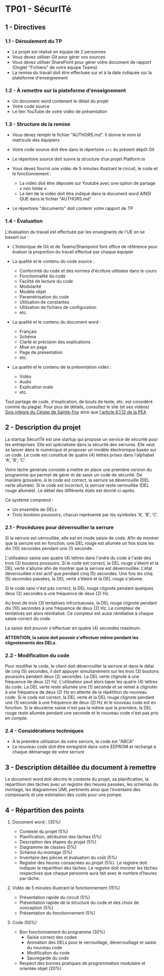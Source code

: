 # TP01 - SécurITé

## 1 - Directives

### 1.1 - Déroulement du TP

- Le projet est réalisé en équipe de 2 personnes
- Vous devez utiliser Git pour gérer vos sources
- Vous devez utiliser SharePoint pour gérer votre document de rapport (Onglet "Fichiers" de votre équipe Teams)
- La remise du travail doit être effectuée sur et à la date indiquée  sur la plateforme d'enseignement

### 1.2 - À remettre sur la plateforme d'enseignement

- Un document word contenant le détail du projet
- Votre code source
- Le lien YouTube de votre vidéo de présentation

### 1.3 - Structure de la remise

- Vous devez remplir le fichier "AUTHORS.md".
  Il donne le nom et matricule des équipiers
- Votre code source doit être dans le répertoire  ```src``` du présent dépôt Git
- Le répertoire source doit suivre la structure d’un projet Platform.io
- Vous devez fournir une vidéo de 5 minutes illustrant le circuit, le code et le fonctionnement :
  - La vidéo doit être déposée sur Youtube avec une option de partage « non listée »
  - Le lien de la vidéo doit être indiqué dans le document word AINSI QUE dans le fichier "AUTHORS.md"

- Le répertoire "documents" doit contenir votre rapport de TP

### 1.4 - Évaluation

L'évaluation du travail est effectuée par les enseignants de l'UE en se basant sur :

- L'historique de Git et de Teams/Sharepoint font office de référence pour évaluer la proportion du travail effectué par chaque équipier

- La qualité et le contenu du code source :

  - Conformité du code et des normes d'écriture utilisées dans le cours
  - Fonctionnalité du code
  - Facilité de lecture du code
  - Modularité
  - Modèle objet
  - Paramétrisation du code
  - Utilisation de constantes
  - Utilisation de fichiers de configuration
  - etc.

- La qualité et le contenu du document word :
  
  - Français
  - Schéma
  - Clarté et précision des explications
  - Mise en page
  - Page de présentation
  - etc.

- La qualité et le contenu de la présentation vidéo :

  - Vidéo
  - Audio
  - Explication orale
  - etc.

Tout partage de code, d'explication, de bouts de texte, etc. est considéré comme du plagiat. Pour plus de détails, consultez le site (et ses vidéos) [Sois intègre du Cégep de Sainte-Foy](http://csfoy.ca/soisintegre) ainsi que [l'article 6.1.12 de la PÉA](https://www.csfoy.ca/fileadmin/documents/notre_cegep/politiques_et_reglements/5.9_PolitiqueEvaluationApprentissages_2019.pdf)

## 2 - Description du projet

La startup SécurITé est une startup qui propose un service de sécurité pour les entreprises. Elle est spécialisée dans la sécurité des serrures. Elle veut se lancer dans le numérique et proposer un modèle électronique basée sur un code. Le code est constitué de quatre (4) lettres prises dans l'alphabet 'A', 'B', 'C'.

Votre tâche générale consiste à mettre en place une première version du programme qui permet de gérer et de saisir un code de sécurité. De manière grossière, si le code est correct, la serrure se déverrouille (DEL verte allumée). Si le code est incorrect, la serrure reste verrouillée (DEL rouge allumée). Le détail des différents états est donné ci-après.

Ce système comprend :

- Un ensemble de DELs
- Trois boutons poussoirs, chacun représenté par les symboles 'A', 'B', 'C'.

### 2.1 - Procédures pour déverrouiller la serrure

Si la serrure est verrouillée, elle est en mode saisie de code. Afin de montrer que la serrure est en fonction, une DEL rouge est allumée un fois toute les dix (10) secondes pendant une (1) seconde.

L'utilisateur saisie ses quatre (4) lettres dans l'ordre du code à l'aide des trois (3) boutons poussoirs. Si le code est correct, la DEL rouge s'éteint et la DEL verte s'allume afin de montrer que la serrure est déverrouillée. L'état déverrouillée n'est actif que pendant cinq (5) secondes. Une fois les cinq (5) secondes passées, la DEL verte s'éteint et la DEL rouge s'allume.

Si le code saisi n'est pas correct, la DEL rouge clignote pendant quelques deux (2) secondes à une fréquence de deux (2) Hz.

Au bout de trois (3) tentatives infructueuses, la DEL rouge clignote pendant dix (10) secondes à une fréquence de deux (2) Hz. Le compteur de tentatives est alors réinitialisé. Ce compteur est aussi réinitialisé à chaque saisie correct du code.

La saisie doit pouvoir s'effectuer en quatre (4) secondes maximum.

**ATTENTION, la saisie doit pouvoir s'effectuer même pendant les clignotements des DELs.**

### 2.2 - Modification du code

Pour modifier le code, le client doit déverrouiller la serrure et dans le délai de cinq (5) secondes, il doit appuyer simultanément sur les trois (3) boutons poussoirs pendant deux (2) secondes. La DEL verte clignote à une fréquence de deux (2) Hz. L'utilisateur peut alors taper les quatre (4) lettres du code. La DEL verte reste allumée une (1) seconde et se remet à clignoter à une fréquence de deux (2) Hz en attente de la répétition du nouveau code. Si le code est correct, la DEL verte et la DEL rouge clignote pendant une (1) seconde à une fréquence de deux (2) Hz et le nouveau code est en fonction. Si la deuxième saisie n'est pas la même que la première, la DEL rouge reste allumée pendant une seconde et le nouveau code n'est pas pris en compte.

### 2.4 - Considérations techniques

- À la première utilisation de votre serrure, le code est "ABCA"
- Le nouveau code doit être enregistré dans votre EEPROM et rechargé à chaque démarrage de votre serrure

## 3 - Description détaillée du document à remettre

Le document word doit décrire le contexte du projet, sa planification, la répartition des tâches avec un registre des heures passées, les schémas du montage, les diagrammes UML pertinents ainsi que l'inventaire des composants et une estimation des coûts pour une pompe.

## 4 - Répartition des points

1. Document word : (35%)
   - Contexte du projet (5%)
   - Planification, attribution des tâches (5%)
   - Description des étapes du projet (5%)
   - Diagramme de classes (5%)
   - Schéma du montage (5%)
   - Inventaire des pièces et évaluation du coût (5%)
   - Registre des heures consacrées au projet (5%). Le registre doit indiquer la répartition des tâches. Le registre doit montrer les tâches respectives que chaque personne aura fait avec le nombre d’heures par tâche.

2. Vidéo de 5 minutes illustrant le fonctionnement (15%)
   - Présentation rapide du circuit (5%)
   - Présentation rapide de la structure du code et des choix de conception (5%)
   - Présentation du fonctionnement (5%)

3. Code (50%)
   - Bon fonctionnement du programme (30%)
     - Saisie correct des codes
     - Animation des DELs pour le verrouillage, déverrouillage et saisie du nouveau code
     - Modification du code
     - Sauvegarde du code
   - Respect des bonnes pratiques de programmation modulaire et orientée objet (20%)
